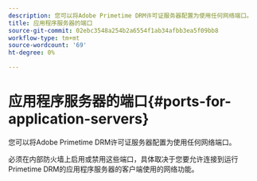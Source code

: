 ```yaml
---
description: 您可以将Adobe Primetime DRM许可证服务器配置为使用任何网络端口。
title: 应用程序服务器的端口
source-git-commit: 02ebc3548a254b2a6554f1ab34afbb3ea5f09bb8
workflow-type: tm+mt
source-wordcount: '69'
ht-degree: 0%

---
```


# 应用程序服务器的端口{#ports-for-application-servers}

您可以将Adobe Primetime DRM许可证服务器配置为使用任何网络端口。

必须在内部防火墙上启用或禁用这些端口，具体取决于您要允许连接到运行Primetime DRM的应用程序服务器的客户端使用的网络功能。
